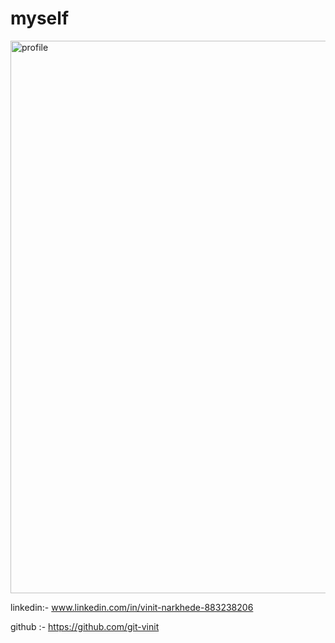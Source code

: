 # myself
<img width="884" alt="profile" src="https://github.com/git-vinit/myself/assets/73235335/f89bd951-d25a-43fa-b64f-aeb1d40e6148">

linkedin:- www.linkedin.com/in/vinit-narkhede-883238206

github :- https://github.com/git-vinit

